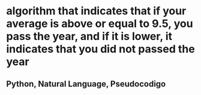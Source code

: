 # algorithm that indicates that if your average is above or equal to 9.5, you pass the year, and if it is lower, it indicates that you did not passed the year
## Python, Natural Language, Pseudocodigo
